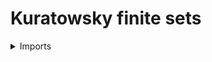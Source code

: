 #  Kuratowsky finite sets

<details><summary>Imports</summary>
```agda
module univalent-combinatorics.kuratowsky-finite-sets where

open import elementary-number-theory.natural-numbers

open import foundation.decidable-equality
open import foundation.dependent-pair-types
open import foundation.existential-quantification
open import foundation.propositional-truncations
open import foundation.propositions
open import foundation.sets
open import foundation.surjective-maps
open import foundation.universe-levels

open import univalent-combinatorics.equality-finite-types
open import univalent-combinatorics.finite-types
open import univalent-combinatorics.image-of-maps
open import univalent-combinatorics.standard-finite-types
```
</details>

## Idea

A Kuratowsky finite type is a set `X` for which there exists a surjection into `X` from a standard finite type. In other words, the Kuratowsky finite types are the set-quotient of a standard finite type.

## Definition

```agda
is-kuratowsky-finite-set-Prop : {l : Level} → Set l → Prop l
is-kuratowsky-finite-set-Prop X =
  ∃-Prop ℕ (λ n → Fin n ↠ type-Set X)

is-kuratowsky-finite-set : {l : Level} → Set l → UU l
is-kuratowsky-finite-set X = type-Prop (is-kuratowsky-finite-set-Prop X)

𝔽-Kuratowsky : (l : Level) → UU (lsuc l)
𝔽-Kuratowsky l = Σ (Set l) is-kuratowsky-finite-set

module _
  {l : Level} (X : 𝔽-Kuratowsky l)
  where

  set-𝔽-Kuratowsky : Set l
  set-𝔽-Kuratowsky = pr1 X

  type-𝔽-Kuratowsky : UU l
  type-𝔽-Kuratowsky = type-Set set-𝔽-Kuratowsky

  is-set-type-𝔽-Kuratowsky : is-set type-𝔽-Kuratowsky
  is-set-type-𝔽-Kuratowsky = is-set-type-Set set-𝔽-Kuratowsky

  is-kuratowsky-finite-set-𝔽-Kuratowsky :
    is-kuratowsky-finite-set set-𝔽-Kuratowsky
  is-kuratowsky-finite-set-𝔽-Kuratowsky = pr2 X
```

## Properties

### A Kuratowsky finite set is finite if and only if it has decidable equality

```agda
is-finite-has-decidable-equality-type-𝔽-Kuratowsky :
  {l : Level} (X : 𝔽-Kuratowsky l) →
  has-decidable-equality (type-𝔽-Kuratowsky X) →
  is-finite (type-𝔽-Kuratowsky X)
is-finite-has-decidable-equality-type-𝔽-Kuratowsky X H =
  apply-universal-property-trunc-Prop
    ( is-kuratowsky-finite-set-𝔽-Kuratowsky X)
    ( is-finite-Prop (type-𝔽-Kuratowsky X))
    ( λ (n , f , s) → is-finite-codomain (is-finite-Fin n) s H)

has-decidable-equality-is-finite-type-𝔽-Kuratowsky :
  {l : Level} (X : 𝔽-Kuratowsky l) →
  is-finite (type-𝔽-Kuratowsky X) →
  has-decidable-equality (type-𝔽-Kuratowsky X)
has-decidable-equality-is-finite-type-𝔽-Kuratowsky X H =
  has-decidable-equality-is-finite H
```

